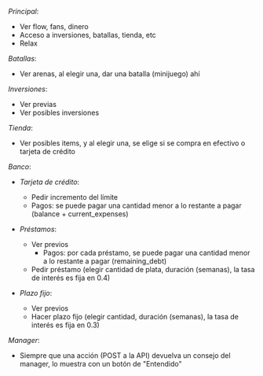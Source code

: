 *Principal*:
 - Ver flow, fans, dinero
 - Acceso a inversiones, batallas, tienda, etc
 - Relax

*Batallas*:
 - Ver arenas, al elegir una, dar una batalla (minijuego) ahí

*Inversiones*:
 - Ver previas
 - Ver posibles inversiones

*Tienda*:
 - Ver posibles items, y al elegir una, se elige si se compra en efectivo o tarjeta de crédito

*Banco*: 
  - *Tarjeta de crédito*:
     - Pedir incremento del límite
     - Pagos: se puede pagar una cantidad menor a lo restante a pagar (balance + current_expenses)

  - *Préstamos*:
     - Ver previos
       - Pagos: por cada préstamo, se puede pagar una cantidad menor a lo restante a pagar (remaining_debt)
     - Pedir préstamo (elegir cantidad de plata, duración (semanas), la tasa de interés es fija en 0.4)

  - *Plazo fijo*:
     - Ver previos
     - Hacer plazo fijo (elegir cantidad, duración (semanas), la tasa de interés es fija en 0.3)

*Manager*:
  - Siempre que una acción (POST a la API) devuelva un consejo del manager, lo muestra con un botón de "Entendido"
